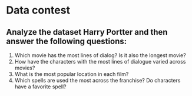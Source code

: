 # Data contest
## Analyze the dataset Harry Portter and then answer the following questions:
1. Which movie has the most lines of dialog? Is it also the longest movie?
2. How have the characters with the most lines of dialogue varied across movies?
3. What is the most popular location in each film?
4. Which spells are used the most across the franchise? Do characters have a favorite spell?